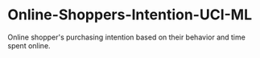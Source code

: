 # Online-Shoppers-Intention-UCI-ML
Online shopper's purchasing intention based on their behavior and time spent online. 
